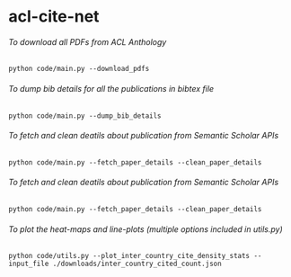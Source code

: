 # acl-cite-net

###### To download all PDFs from ACL Anthology
```python code/main.py --download_pdfs```

###### To dump bib details for all the publications in bibtex file
```python code/main.py --dump_bib_details```

###### To fetch and clean deatils about publication from Semantic Scholar APIs
```python code/main.py --fetch_paper_details --clean_paper_details```

###### To fetch and clean deatils about publication from Semantic Scholar APIs
```python code/main.py --fetch_paper_details --clean_paper_details```

###### To plot the heat-maps and line-plots (multiple options included in utils.py)
```python code/utils.py --plot_inter_country_cite_density_stats --input_file ./downloads/inter_country_cited_count.json```






